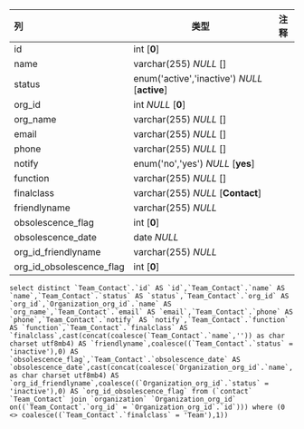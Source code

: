 | 列                       | 类型                                          | 注释 |
| :----------------------- | --------------------------------------------- | ---- |
| id                       | int [**0**]                                   |      |
| name                     | varchar(255) *NULL* []                        |      |
| status                   | enum('active','inactive') *NULL* [**active**] |      |
| org_id                   | int *NULL* [**0**]                            |      |
| org_name                 | varchar(255) *NULL* []                        |      |
| email                    | varchar(255) *NULL* []                        |      |
| phone                    | varchar(255) *NULL* []                        |      |
| notify                   | enum('no','yes') *NULL* [**yes**]             |      |
| function                 | varchar(255) *NULL* []                        |      |
| finalclass               | varchar(255) *NULL* [**Contact**]             |      |
| friendlyname             | varchar(255) *NULL*                           |      |
| obsolescence_flag        | int [**0**]                                   |      |
| obsolescence_date        | date *NULL*                                   |      |
| org_id_friendlyname      | varchar(255) *NULL*                           |      |
| org_id_obsolescence_flag | int [**0**]                                   |      |

```
select distinct `Team_Contact`.`id` AS `id`,`Team_Contact`.`name` AS `name`,`Team_Contact`.`status` AS `status`,`Team_Contact`.`org_id` AS `org_id`,`Organization_org_id`.`name` AS `org_name`,`Team_Contact`.`email` AS `email`,`Team_Contact`.`phone` AS `phone`,`Team_Contact`.`notify` AS `notify`,`Team_Contact`.`function` AS `function`,`Team_Contact`.`finalclass` AS `finalclass`,cast(concat(coalesce(`Team_Contact`.`name`,'')) as char charset utf8mb4) AS `friendlyname`,coalesce((`Team_Contact`.`status` = 'inactive'),0) AS `obsolescence_flag`,`Team_Contact`.`obsolescence_date` AS `obsolescence_date`,cast(concat(coalesce(`Organization_org_id`.`name`,'')) as char charset utf8mb4) AS `org_id_friendlyname`,coalesce((`Organization_org_id`.`status` = 'inactive'),0) AS `org_id_obsolescence_flag` from (`contact` `Team_Contact` join `organization` `Organization_org_id` on((`Team_Contact`.`org_id` = `Organization_org_id`.`id`))) where (0 <> coalesce((`Team_Contact`.`finalclass` = 'Team'),1))
```


